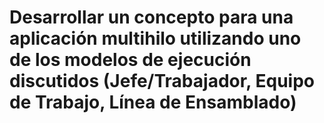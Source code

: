 # Desarrollar un concepto para una aplicación multihilo utilizando uno de los modelos de ejecución discutidos (Jefe/Trabajador, Equipo de Trabajo, Línea de Ensamblado)
